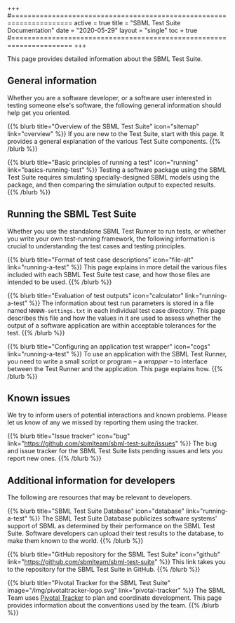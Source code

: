 +++
#=====================================================================
active     = true
title      = "SBML Test Suite Documentation"
date       = "2020-05-29"
layout     = "single"
toc        = true
#=====================================================================
+++

This page provides detailed information about the SBML Test Suite.


## General information

Whether you are a software developer, or a software user interested in testing someone else's software, the following general information should help get you oriented.

{{% blurb title="Overview of the SBML Test Suite" icon="sitemap" link="overview" %}}
If you are new to the Test Suite, start with this page.  It provides a general explanation of the various Test Suite components.
{{% /blurb %}}

{{% blurb title="Basic principles of running a test" icon="running" link="basics-running-test" %}}
Testing a software package using the SBML Test Suite requires simulating specially-designed SBML models using the package, and then comparing the simulation output to expected results.
{{% /blurb %}}


## Running the SBML Test Suite

Whether you use the standalone SBML Test Runner to run tests, or whether you write your own test-running framework, the following information is crucial to understanding the test cases and testing principles.

{{% blurb title="Format of test case descriptions" icon="file-alt" link="running-a-test" %}}
This page explains in more detail the various files included with each SBML Test Suite test case, and how those files are intended to be used. 
{{% /blurb %}}

{{% blurb title="Evaluation of test outputs" icon="calculator" link="running-a-test" %}}
The information about test run parameters is stored in a file named `NNNNN-settings.txt` in each individual test case directory.  This page describes this file and how the values in it are used to assess whether the output of a software application are within acceptable tolerances for the test.
{{% /blurb %}}

{{% blurb title="Configuring an application test wrapper" icon="cogs" link="running-a-test" %}}
To use an application with the SBML Test Runner, you need to write a small script or program &ndash; a _wrapper_ &ndash; to interface between the Test Runner and the application.  This page explains how.
{{% /blurb %}}


## Known issues

We try to inform users of potential interactions and known problems.  Please let us know of any we missed by reporting them using the tracker.

{{% blurb title="Issue tracker" icon="bug" link="https://github.com/sbmlteam/sbml-test-suite/issues" %}}
The bug and issue tracker for the SBML Test Suite lists pending issues and lets you report new ones.
{{% /blurb %}}


## Additional information for developers

The following are resources that may be relevant to developers.

{{% blurb title="SBML Test Suite Database" icon="database" link="running-a-test" %}}
The SBML Test Suite Database publicizes software systems' support of SBML as determined by their performance on the SBML Test Suite.  Software developers can upload their test results to the database, to make them known to the world.
{{% /blurb %}}

{{% blurb title="GitHub repository for the SBML Test Suite" icon="github" link="https://github.com/sbmlteam/sbml-test-suite" %}}
This link takes you to the repository for the SBML Test Suite in GitHub.
{{% /blurb %}}

{{% blurb title="Pivotal Tracker for the SBML Test Suite" image="/img/pivotaltracker-logo.svg" link="pivotal-tracker" %}}
The SBML Team uses [Pivotal Tracker](http://pivotaltracker.com) to plan and coordinate development.  This page provides information about the conventions used by the team.
{{% /blurb %}}





<!-- Leave this hack to make the TOC show up -->
###
